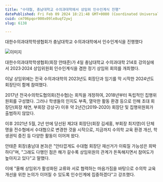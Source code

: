 ```yaml
---
title: "수대협, 충남대학교 수의과대학에서 상임위 인수인계식 진행"
datePublished: Fri Feb 09 2024 18:21:48 GMT+0000 (Coordinated Universal Time)
cuid: cm706pqor000x09le8uqf2ywj
slug: 6138

---
```



대한수의과대학학생협회가 충남대학교 수의과대학에서 인수인계식을 진행했다

![이미지](https://cdn.hashnode.com/res/hashnode/image/upload/v1739260363364/fd5db051-3671-4cce-bfae-ea6ca7d6f963.png)

대한수의과대학학생협회(회장 안태준)가 4일 충남대학교 수의과대학 214호 강의실에서 2023·2024 상임위원회 인수인계식을 겸한 정기 상임위 회의를 개최했다.

이날 상임위에는 전국 수의과대학의 2023년도 회장단과 임기를 막 시작한 2024년도 회장단이 함께 참여했다.

2017년 전국수의학도협의회(전수협)는 회칙을 개정하여, 2018년부터 독립적인 집행위원회를 구성했다. 그러나 학생들의 인지도 부족, 열악한 활동 환경 등으로 인해 초대 회장단(회장 채연, 부회장 강상구) 이후 약 2년간(2019-2020) 회장단 및 집행위원회가 출범하지 않았다.

이후 2021년 5월, 2년 만에 당선된 제2대 회장단(회장 김세홍, 부회장 최지영)이 단체명을 전수협에서 수대협으로 변경한 것을 시작으로, 지금까지 수의학 교육 환경 개선, 학생권익 증진 등 다양한 활동이 이어져 왔다.

안태준 회장(충남대 본3)은 "안타깝게도 수대협 회장단 재선거가 이뤄질 가능성은 희박하다"며, "그래도 다행인 점은 해가 갈수록 상임위원의 관계가 돈독해지면서 참여도가 높아지고 있다"고 말했다.

이에 "올해 상임위가 활성화된 교류와 서로 협력하는 마음가짐을 바탕으로 수의학 교육 개선을 위한 논의가 이어질 수 있도록 인수인계에 집중하겠다"고 강조했다.